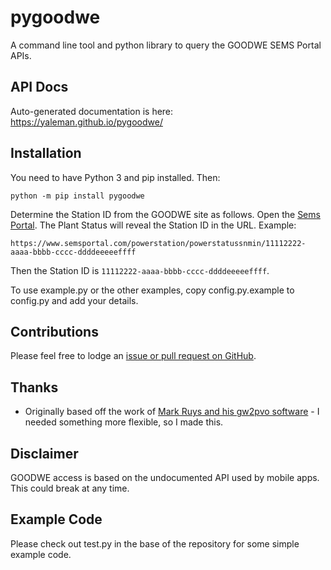 
# pygoodwe

A command line tool and python library to query the GOODWE SEMS Portal APIs.

## API Docs

Auto-generated documentation is here: <https://yaleman.github.io/pygoodwe/>

## Installation

You need to have Python 3 and pip installed. Then:

    python -m pip install pygoodwe

Determine the Station ID from the GOODWE site as follows. Open the [Sems Portal](https://www.semsportal.com). The Plant Status will reveal the Station ID in the URL. Example:

    https://www.semsportal.com/powerstation/powerstatussnmin/11112222-aaaa-bbbb-cccc-ddddeeeeeffff

Then the Station ID is `11112222-aaaa-bbbb-cccc-ddddeeeeeffff`.

To use example.py or the other examples, copy config.py.example to config.py and add your details.

## Contributions

Please feel free to lodge an [issue or pull request on GitHub](https://github.com/yaleman/pygoodwe/issues).

## Thanks

* Originally based off the work of [Mark Ruys and his gw2pvo software](https://github.com/markruys/gw2pvo) - I needed something more flexible, so I made this.

## Disclaimer

GOODWE access is based on the undocumented API used by mobile apps. This could break at any time.

## Example Code

Please check out test.py in the base of the repository for some simple example code.
